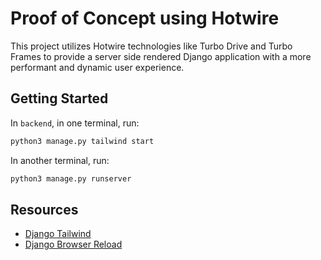 # Proof of Concept using Hotwire

This project utilizes Hotwire technologies like Turbo Drive and Turbo Frames to provide a server side rendered Django application with a more performant and dynamic user experience.

## Getting Started

In `backend`, in one terminal, run:

```bash
python3 manage.py tailwind start
```

In another terminal, run:

```bash
python3 manage.py runserver
```

## Resources

  - [Django Tailwind](https://django-tailwind.readthedocs.io/en/latest/installation.html)
  - [Django Browser Reload](https://github.com/adamchainz/django-browser-reload)